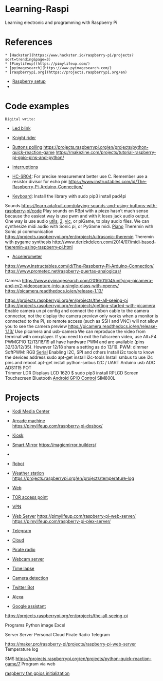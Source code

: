 # Learning-Raspi
Learning electronic and programming with Raspberry Pi

# References
    * [Hackster](https://www.hackster.io/raspberry-pi/projects?sort=trending&page=3)
    * [Pimylifeup](https://pimylifeup.com/)
    * [pyimagesearch](https://www.pyimagesearch.com/)
    * [raspberrypi.org](https://projects.raspberrypi.org/en)

* [Raspberry setup]()
* []()



# Code examples
    Digital write: 
* [Led blink]()
* [Knight rider]()
* [Buttons polling]()
https://projects.raspberrypi.org/en/projects/python-quick-reaction-game
https://makezine.com/projects/tutorial-raspberry-pi-gpio-pins-and-python/
* [Interruptions](https://sourceforge.net/p/raspberry-gpio-python/wiki/Inputs/)

* [HC-SR04](https://projects.raspberrypi.org/en/projects/see-like-a-bat): For precise measurement better use C. Remember use a resistor divisor for echo pin
https://www.instructables.com/id/The-Raspberry-Pi-Arduino-Connection/
* [Keyboard](): Install the library with sudo pip3 install pad4pi

Sounds
https://learn.adafruit.com/playing-sounds-and-using-buttons-with-raspberry-pi/code
Play sounds on RBpi with a piezo hasn’t much sense because the easiest way is use pwm and with it loses jack audio output. One way is use audio [utils](https://raspberrypi-aa.github.io/session3/audio.html), [2](https://www.olivieraubert.net/vlc/python-ctypes/), [vlc](https://www.instructables.com/id/The-Raspberry-Pi-Arduino-Connection/), or piGame, to play audio files. We can synthesize midi audio with Sonic pi, or PyGame midi.
    [Piano](https://projects.raspberrypi.org/en/projects/gpio-music-box)
Theremin with Sonic pi communication
https://projects.raspberrypi.org/en/projects/ultrasonic-theremin
Theremin with pygame synthesis
http://www.derickdeleon.com/2014/07/midi-based-theremin-using-raspberry-pi.html
* [Accelerometer](https://www.sunfounder.com/learn/Super_Kit_V2_for_RaspberryPi/lesson-14-adxl345-super-kit-for-raspberrypi.html)

https://www.instructables.com/id/The-Raspberry-Pi-Arduino-Connection/
https://www.prometec.net/raspberry-puertas-analogicas/

Camera
https://www.pyimagesearch.com/2016/01/04/unifying-picamera-and-cv2-videocapture-into-a-single-class-with-opencv/
https://picamera.readthedocs.io/en/release-1.13/

https://projects.raspberrypi.org/en/projects/the-all-seeing-pi
    https://projects.raspberrypi.org/en/projects/getting-started-with-picamera
    Enable camera un pi config and connect the ribbon cable to the camera connector, not the display
    the camera preview only works when a monitor is connected to the Pi, so remote access (such as SSH and VNC) will not allow you to see the camera preview
    https://picamera.readthedocs.io/en/release-1.13/
    Use picamera and usb-camera
We can reproduce the video from terminal with omxplayer. If you need to exit the fullscreen video, use Alt+F4
PWMGPIO 12/13/18/19 all have hardware PWM and are available (pins 32/33/12/35). However 12/18 share a setting as do 13/19.
    PWM: dimmer
    SoftPWM: RGB
[Serial](https://pimylifeup.com/raspberry-pi-serial/)
    Enabling I2C, SPI and others
Install i2c tools to know the devices address
sudo apt-get install i2c-tools
        Install smbus to use i2c pins and reboot
apt-get install python-smbus
        I2C / UART
        Arduino usb
ADC
    ADS1115
    POT  
    Trimmer
    LDR
    Displays
        LCD 1620
            $ sudo pip3 install RPLCD
        Screen
        Touchscreen
Bluetooth
    [Android GPIO Control](https://circuitdigest.com/microcontroller-projects/controlling-raspberry-pi-gpio-using-android-app-over-bluetooth)
SIM800L
    
    



# Projects
* [Kodi Media Center](https://pimylifeup.com/raspberry-pi-xbmc-media-center/)
* [Arcade machine](https://www.youtube.com/watch?v=psWCmLwvWBE)    
https://pimylifeup.com/raspberry-pi-dosbox/
* [Kiosk](https://pimylifeup.com/raspberry-pi-kiosk/)
* [Smart Mirror](https://hackaday.io/project/13466-raspberry-pi-smart-mirror)
https://magicmirror.builders/
* []()
* [Robot](https://www.instructables.com/id/Raspberry-Pi-Web-Controlled-Autonomous-Robot/)
* [Weather station]()
https://projects.raspberrypi.org/en/projects/temperature-log
* [Web](https://www.instructables.com/id/Simple-and-intuitive-web-interface-for-your-Raspbe/)
* [TOR access point](https://pimylifeup.com/raspberry-pi-tor-access-point/)
* [VPN](https://pimylifeup.com/raspberry-pi-vpn-access-point/)
* [Web Server](https://pimylifeup.com/raspberry-pi-nginx/)
https://pimylifeup.com/raspberry-pi-web-server/
https://pimylifeup.com/raspberry-pi-plex-server/

* [Telegram](https://pimylifeup.com/raspberry-pi-telegram-bot/)
* [Cloud](https://pimylifeup.com/raspberry-pi-owncloud/)

* [Pirate radio](https://pimylifeup.com/raspberry-pi-pirate-radio/)
* [Webcam server]()
* [Time lapse]()
* [Camera detection]()
* [Twitter Bot](https://pimylifeup.com/raspberry-pi-twitter-bot/)
* [Alexa](https://pimylifeup.com/raspberry-pi-alexa/)
* [Google assistant](https://pimylifeup.com/raspberry-pi-google-assistant/)

    
    



https://projects.raspberrypi.org/en/projects/the-all-seeing-pi



Programs
    Python image
    Excel





Server
Server
    Personal Cloud
Pirate Radio
Telegram


https://maker.pro/raspberry-pi/projects/raspberry-pi-web-server
Temperature log

SMS
https://projects.raspberrypi.org/en/projects/python-quick-reaction-game/7
Program via web

[raspberry fan gpios initialization](https://hackernoon.com/how-to-control-a-fan-to-cool-the-cpu-of-your-raspberrypi-3313b6e7f92c)
